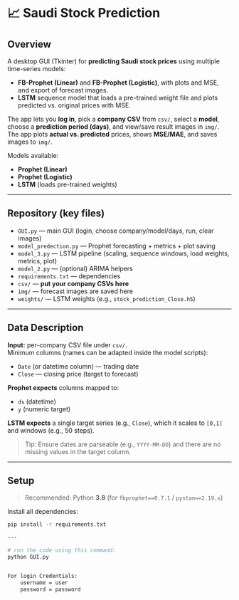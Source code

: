# 📈 Saudi Stock Prediction 

## Overview
A desktop GUI (Tkinter) for **predicting Saudi stock prices** using multiple time-series models:
- **FB-Prophet (Linear)** and **FB-Prophet (Logistic)**, with plots and MSE, and export of forecast images. 
- **LSTM** sequence model that loads a pre-trained weight file and plots predicted vs. original prices with MSE. 

The app lets you **log in**, pick a **company CSV** from `csv/`, select a **model**, choose a **prediction period (days)**, and view/save result images in `img/`. 
The app plots **actual vs. predicted** prices, shows **MSE/MAE**, and saves images to `img/`.

Models available:
- **Prophet (Linear)**
- **Prophet (Logistic)** 
- **LSTM** (loads pre-trained weights)

---

## Repository (key files)
- `GUI.py` — main GUI (login, choose company/model/days, run, clear images)
- `model_predection.py` — Prophet forecasting + metrics + plot saving
- `model_3.py` — LSTM pipeline (scaling, sequence windows, load weights, metrics, plot)
- `model_2.py` — (optional) ARIMA helpers
- `requirements.txt` — dependencies
- `csv/` — **put your company CSVs here**
- `img/` — forecast images are saved here
- `weights/` — LSTM weights (e.g., `stock_prediction_Close.h5`)

---

## Data Description
**Input:** per-company CSV file under `csv/`.  
Minimum columns (names can be adapted inside the model scripts):
- `Date` (or datetime column) — trading date
- `Close` — closing price (target to forecast)

**Prophet expects** columns mapped to:
- `ds` (datetime)
- `y` (numeric target)

**LSTM expects** a single target series (e.g., `Close`), which it scales to `[0,1]` and windows (e.g., 50 steps).

> Tip: Ensure dates are parseable (e.g., `YYYY-MM-DD`) and there are no missing values in the target column.

---

## Setup
> Recommended: Python **3.8** (for `fbprophet==0.7.1` / `pystan==2.19.x`)

Install all dependencies:
```bash
pip install -r requirements.txt

---

# run the code using this command:
python GUI.py


For login Credentials:
	username = user
	password = password
